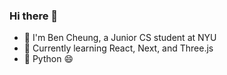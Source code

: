 ### Hi there 👋
- 👋 I'm Ben Cheung, a Junior CS student at NYU
- 🔭 Currently learning React, Next, and Three.js
- 🔭 Python 😄

<!--
**BCCheungGit/BCCheungGit** is a ✨ _special_ ✨ repository because its `README.md` (this file) appears on your GitHub profile.

Here are some ideas to get you started:

- 🔭 I’m currently working on ...
- 🌱 I’m currently learning ...
- 👯 I’m looking to collaborate on ...
- 🤔 I’m looking for help with ...
- 💬 Ask me about ...
- 📫 How to reach me: ...
- 😄 Pronouns: ...
- ⚡ Fun fact: ...
-->
